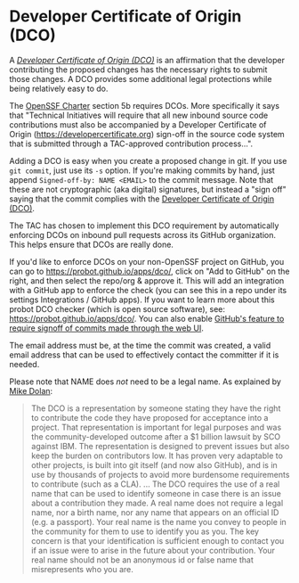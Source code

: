 # Developer Certificate of Origin (DCO)

A [*Developer Certificate of Origin (DCO)*](https://developercertificate.org/)
is an affirmation that the developer contributing the proposed changes
has the necessary rights to submit those changes.
A DCO provides some additional legal protections while being
relatively easy to do.

The [OpenSSF Charter](https://cdn.platform.linuxfoundation.org/agreements/openssf.pdf)
section 5b requires DCOs. More specifically it says that
"Technical Initiatives will require that all new inbound source
code contributions must also be accompanied by a Developer Certificate
of Origin (https://developercertificate.org) sign-off in the source
code system that is submitted through a TAC-approved contribution
process...".

Adding a DCO is easy when you create a proposed change in git.
If you use `git commit`, just use its `-s` option. If you're making commits
by hand, just append `Signed-off-by: NAME <EMAIL>` to the commit message.
Note that these are not cryptographic (aka digital) signatures, but
instead a "sign off" saying that the commit complies with the
[Developer Certificate of Origin (DCO)](https://developercertificate.org/).

The TAC has chosen to implement this DCO requirement by automatically
enforcing DCOs on inbound pull requests across its GitHub organization.
This helps ensure that DCOs are really done.

If you'd like to enforce DCOs on your non-OpenSSF project on GitHub, you can
go to <https://probot.github.io/apps/dco/>,
click on "Add to GitHub" on the right,
and then select the repo/org & approve it.
This will add an integration with a GitHub app to enforce the check
(you can see this in a repo under its settings
Integrations / GitHub apps).
If you want to learn more about this probot DCO checker (which is
open source software), see:
<https://probot.github.io/apps/dco/>.
You can also enable
[GitHub's feature to require signoff of commits made through the web UI](https://github.blog/changelog/2022-06-08-admins-can-require-sign-off-on-web-based-commits/).


The email address must be, at the time the commit was created,
a valid email address that can be used to effectively contact
the committer if it is needed.

Please note that NAME does *not* need to be a legal name.
As explained by [Mike Dolan](https://github.com/cncf/foundation/issues/383#issuecomment-1178254458):

> The DCO is a representation by someone stating they have the right to contribute the code they have proposed for acceptance into a project. That representation is important for legal purposes and was the community-developed outcome after a $1 billion lawsuit by SCO against IBM. The representation is designed to prevent issues but also keep the burden on contributors low. It has proven very adaptable to other projects, is built into git itself (and now also GitHub), and is in use by thousands of projects to avoid more burdensome requirements to contribute (such as a CLA).
> ...
> The DCO requires the use of a real name that can be used to identify someone in case there is an issue about a contribution they made. A real name does not require a legal name, nor a birth name, nor any name that appears on an official ID (e.g. a passport). Your real name is the name you convey to people in the community for them to use to identify you as you. The key concern is that your identification is sufficient enough to contact you if an issue were to arise in the future about your contribution. Your real name should not be an anonymous id or false name that misrepresents who you are.
